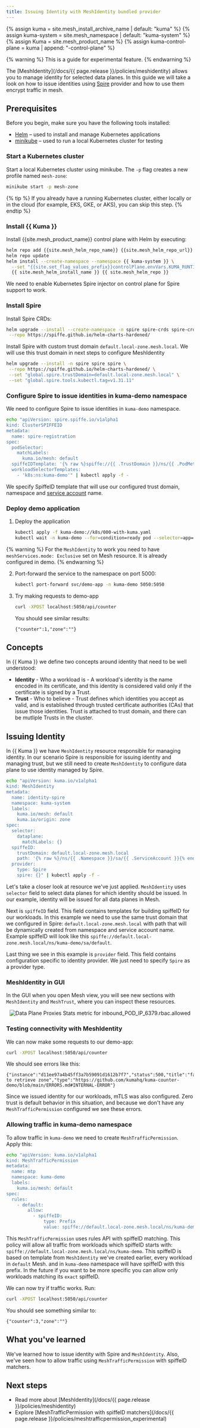 ```yaml
---
title: Issuing Identity with MeshIdentity bundled provider
---
```


{% assign kuma = site.mesh_install_archive_name | default: "kuma" %}
{% assign kuma-system = site.mesh_namespace | default: "kuma-system" %}
{% assign Kuma = site.mesh_product_name %}
{% assign kuma-control-plane = kuma | append: "-control-plane" %}

{% warning %}
This is a guide for experimental feature. 
{% endwarning %}

The [MeshIdentity](/docs/{{ page.release }}/policies/meshidentity) allows you to manage identity for selected data planes.
In this guide we will take a look on how to issue identities using [Spire](https://spiffe.io/docs/latest/spire-about/) provider and how to use them encrypt traffic
in mesh.

## Prerequisites

Before you begin, make sure you have the following tools installed:

* [Helm](https://helm.sh/) – used to install and manage Kubernetes applications
* [minikube](https://minikube.sigs.k8s.io/docs/) – used to run a local Kubernetes cluster for testing

### Start a Kubernetes cluster

Start a local Kubernetes cluster using minikube. The `-p` flag creates a new profile named `mesh-zone`:

```bash
minikube start -p mesh-zone
```

{% tip %}
If you already have a running Kubernetes cluster, either locally or in the cloud (for example, EKS, GKE, or AKS), you can skip this step.
{% endtip %}

### Install {{ Kuma }}

Install {{site.mesh_product_name}} control plane with Helm by executing:

```sh
helm repo add {{site.mesh_helm_repo_name}} {{site.mesh_helm_repo_url}}
helm repo update
helm install --create-namespace --namespace {{ kuma-system }} \
  --set "{{site.set_flag_values_prefix}}controlPlane.envVars.KUMA_RUNTIME_KUBERNETES_INJECTOR_SPIRE_ENABLED=true" \
  {{ site.mesh_helm_install_name }} {{ site.mesh_helm_repo }}
```

We need to enable Kubernetes Spire injector on control plane for Spire support to work.

<!-- vale Google.Headings = NO -->
### Install Spire
<!-- vale Google.Headings = YES -->

Install Spire CRDs:

```sh
helm upgrade --install --create-namespace -n spire spire-crds spire-crds \
 --repo https://spiffe.github.io/helm-charts-hardened/
```

Install Spire with custom trust domain `default.local-zone.mesh.local`. We will use this trust domain in next steps to configure 
MeshIdentity

```sh
helm upgrade --install -n spire spire spire \
 --repo https://spiffe.github.io/helm-charts-hardened/ \
 --set "global.spire.trustDomain=default.local-zone.mesh.local" \
 --set "global.spire.tools.kubectl.tag=v1.31.11"
```

### Configure Spire to issue identities in kuma-demo namespace

We need to configure Spire to issue identities in `kuma-demo` namespace. 

```sh
echo "apiVersion: spire.spiffe.io/v1alpha1
kind: ClusterSPIFFEID
metadata:
  name: spire-registration
spec:
  podSelector:
    matchLabels:
      kuma.io/mesh: default
  spiffeIDTemplate: '{% raw %}spiffe://{{ .TrustDomain }}/ns/{{ .PodMeta.Namespace }}/sa/{{ .PodSpec.ServiceAccountName }}{% endraw %}'
  workloadSelectorTemplates:
    - 'k8s:ns:kuma-demo'" | kubectl apply -f -
```

We specify SpiffeID template that will use our configured trust domain, namespace and [service account](https://kubernetes.io/docs/concepts/security/service-accounts/) name.


### Deploy demo application

1.  Deploy the application
    ```sh
    kubectl apply -f kuma-demo://k8s/000-with-kuma.yaml
    kubectl wait -n kuma-demo --for=condition=ready pod --selector=app=demo-app --timeout=90s
    ```

{% warning %}
For the `MeshIdentity` to work you need to have `meshServices.mode: Exclusive` set on Mesh resource. It is already configured
in demo.
{% endwarning %}


2.  Port-forward the service to the namespace on port 5000:

    ```sh
    kubectl port-forward svc/demo-app -n kuma-demo 5050:5050
    ```

3. Try making requests to demo-app
   ```sh
   curl -XPOST localhost:5050/api/counter
   ```
   You should see similar results:
   ```
   {"counter":1,"zone":""}
   ```

## Concepts

In {{ Kuma }} we define two concepts around identity that need to be well understood:

* **Identity** - Who a workload is - A workload's identity is the name encoded in its certificate, and this identity is considered valid only if the certificate is signed by a Trust.
* **Trust** - Who to believe - Trust defines which identities you accept as valid, and is established through trusted
  certificate authorities (CAs) that issue those identities. Trust is attached to trust domain, and there can be mutliple Trusts in the cluster.

## Issuing Identity

In {{ Kuma }} we have `MeshIdentity` resource responsible for managing identity. In our scenario Spire is responsible for 
issuing identity and managing trust, but we still need to create `MeshIdentity` to configure data plane to use identity 
managed by Spire.

```sh
echo "apiVersion: kuma.io/v1alpha1
kind: MeshIdentity
metadata:
  name: identity-spire
  namespace: kuma-system
  labels:
    kuma.io/mesh: default
    kuma.io/origin: zone
spec:
  selector:
    dataplane:
      matchLabels: {}
  spiffeID:
    trustDomain: default.local-zone.mesh.local
    path: '{% raw %}/ns/{{ .Namespace }}/sa/{{ .ServiceAccount }}{% endraw %}'
  provider:
    type: Spire
    spire: {}" | kubectl apply -f -
```

Let's take a closer look at resource we've just applied. `MeshIdentity` uses `selector` field to select data planes for 
which identity should be issued. In our example, identity will be issued for all data planes in Mesh.

Next is `spiffeID` field. This field contains templates for building spiffeID for our workloads. In this example we
need to use the same trust domain that we configured in Spire: `default.local-zone.mesh.local` with path that will be 
dynamically created from namespace and service account name.
Example spiffeID will look like this `spiffe://default.local-zone.mesh.local/ns/kuma-demo/sa/default`. 

Last thing we see in this example is `provider` field. This field contains configuration specific to identity provider. 
We just need to specify `Spire` as a provider type.

### MeshIdentity in GUI

In the GUI when you open Mesh view, you will see new sections with `MeshIdentity` and `MeshTrust`, where you can inspect these resources.

<center>
<img src="/assets/images/guides/meshidentity/mi-spire.png" alt="Data Plane Proxies Stats metric for inbound_POD_IP_6379.rbac.allowed"/>
</center>

### Testing connectivity with MeshIdentity

We can now make some requests to our demo-app:

```sh
curl -XPOST localhost:5050/api/counter
```

We should see errors like this:

```
{"instance":"d11ee97a4b45ff3a7b59091d1612b7f7","status":500,"title":"failed to retrieve zone","type":"https://github.com/kumahq/kuma-counter-demo/blob/main/ERRORS.md#INTERNAL-ERROR"}
```

Since we issued identity for our workloads, mTLS was also configured. Zero trust is default behavior in this situation, and because
we don't have any `MeshTrafficPermission` configured we see these errors.

### Allowing traffic in kuma-demo namespace

To allow traffic in `kuma-demo` we need to create `MeshTrafficPermission`. Apply this:

```sh
echo "apiVersion: kuma.io/v1alpha1
kind: MeshTrafficPermission
metadata:
  name: mtp
  namespace: kuma-demo
  labels:
    kuma.io/mesh: default
spec:
  rules:
    - default:
        allow:
          - spiffeID:
              type: Prefix
              value: spiffe://default.local-zone.mesh.local/ns/kuma-demo" | kubectl apply -f -
```

This `MeshTrafficPermission` uses rules API with spiffeID matching. This policy will allow all traffic from workloads which spiffeID starts with:
`spiffe://default.local-zone.mesh.local/ns/kuma-demo`. This spiffeID is based on template from `MeshIdentity` we've created earlier, every workload in `default` Mesh.
and in `kuma-demo` namespace will have spiffeID with this prefix. In the future if you want to be more specific you can 
allow only workloads matching its `exact` spiffeID. 

We can now try if traffic works. Run: 

```sh
curl -XPOST localhost:5050/api/counter
```

You should see something similar to:

```
{"counter":3,"zone":""}
```

## What you've learned

We've learned how to issue identity with Spire and `MeshIdentity`. Also, we've seen how to allow traffic using `MeshTrafficPermission` with spiffeID matchers.

## Next steps

- Read more about [MeshIdentity](/docs/{{ page.release }}/policies/meshidentity)
- Explore [MeshTrafficPermission with spiffeID matchers](/docs/{{ page.release }}/policies/meshtrafficpermission_experimental)
